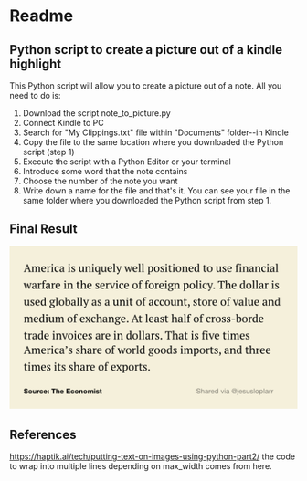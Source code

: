 # Readme
## Python script to create a picture out of a kindle highlight

This Python script will allow you to create a picture out of a note. All you need to do is:
1. Download the script note_to_picture.py
2. Connect Kindle to PC
3. Search for "My Clippings.txt" file within "Documents" folder--in Kindle
4. Copy the file to the same location where you downloaded the Python script (step 1)
5. Execute the script with a Python Editor or your terminal
6. Introduce some word that the note contains
7. Choose the number of the note you want
8. Write down a name for the file and that's it. You can see your file in the same folder where you downloaded the Python script from step 1.

## Final Result
![note to picture](picture.png)

## References
https://haptik.ai/tech/putting-text-on-images-using-python-part2/ the code to wrap into multiple lines depending on max_width comes from here.
